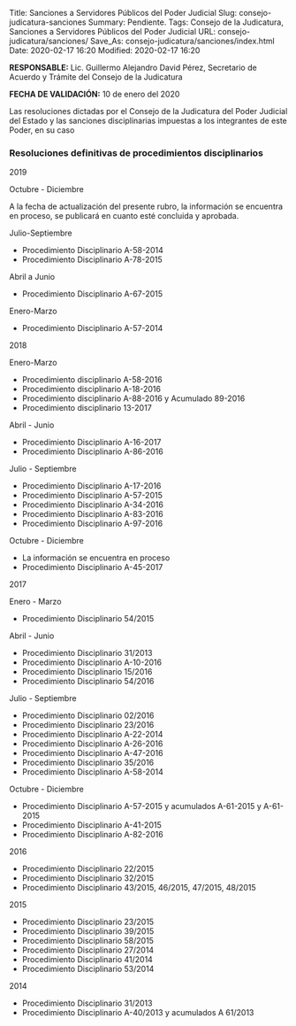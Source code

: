 Title: Sanciones a Servidores Públicos del Poder Judicial
Slug: consejo-judicatura-sanciones
Summary: Pendiente.
Tags: Consejo de la Judicatura, Sanciones a Servidores Públicos del Poder Judicial
URL: consejo-judicatura/sanciones/
Save_As: consejo-judicatura/sanciones/index.html
Date: 2020-02-17 16:20
Modified: 2020-02-17 16:20


**RESPONSABLE:** Lic. Guillermo Alejandro David Pérez, Secretario de Acuerdo y Trámite del Consejo de la Judicatura

**FECHA DE VALIDACIÓN:** 10 de enero del 2020

Las resoluciones dictadas por el Consejo de la Judicatura del Poder Judicial del Estado y las sanciones disciplinarias impuestas a los integrantes de este Poder, en su caso

### Resoluciones definitivas de procedimientos disciplinarios

2019

Octubre - Diciembre

A la fecha de actualización del presente rubro, la información se encuentra en proceso, se publicará en cuanto esté concluida  y aprobada.

Julio-Septiembre

* Procedimiento Disciplinario A-58-2014
* Procedimiento Disciplinario A-78-2015

Abril a Junio

* Procedimiento Disciplinario A-67-2015

Enero-Marzo

* Procedimiento Disciplinario A-57-2014

2018

Enero-Marzo

* Procedimiento disciplinario A-58-2016
* Procedimiento disciplinario A-18-2016
* Procedimiento disciplinario A-88-2016 y Acumulado 89-2016
* Procedimiento disciplinario 13-2017

Abril - Junio

* Procedimiento Disciplinario A-16-2017
* Procedimiento Disciplinario A-86-2016

Julio - Septiembre

* Procedimiento Disciplinario A-17-2016
* Procedimiento Disciplinario A-57-2015
* Procedimiento Disciplinario A-34-2016
* Procedimiento Disciplinario A-83-2016
* Procedimiento Disciplinario A-97-2016

Octubre - Diciembre

* La información se encuentra en proceso
* Procedimiento Disciplinario A-45-2017

2017

Enero - Marzo

* Procedimiento Disciplinario 54/2015

Abril - Junio

* Procedimiento Disciplinario 31/2013
* Procedimiento Disciplinario A-10-2016
* Procedimiento Disciplinario 15/2016
* Procedimiento Disciplinario 54/2016

Julio - Septiembre

* Procedimiento Disciplinario 02/2016
* Procedimiento Disciplinario 23/2016
* Procedimiento Disciplinario A-22-2014
* Procedimiento Disciplinario A-26-2016
* Procedimiento Disciplinario A-47-2016
* Procedimiento Disciplinario 35/2016
* Procedimiento Disciplinario A-58-2014

Octubre - Diciembre

* Procedimiento Disciplinario A-57-2015 y acumulados A-61-2015 y A-61-2015
* Procedimiento Disciplinario A-41-2015
* Procedimiento Disciplinario A-82-2016

2016

* Procedimiento Disciplinario 22/2015
* Procedimiento Disciplinario 32/2015
* Procedimiento Disciplinario 43/2015, 46/2015, 47/2015, 48/2015

2015

* Procedimiento Disciplinario 23/2015
* Procedimiento Disciplinario 39/2015
* Procedimiento Disciplinario 58/2015
* Procedimiento Disciplinario 27/2014
* Procedimiento Disciplinario 41/2014
* Procedimiento Disciplinario 53/2014

2014

* Procedimiento Disciplinario 31/2013
* Procedimiento Disciplinario A-40/2013 y acumulados A 61/2013
